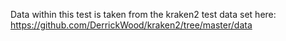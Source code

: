 Data within this test is taken from the kraken2 test data set here: https://github.com/DerrickWood/kraken2/tree/master/data
